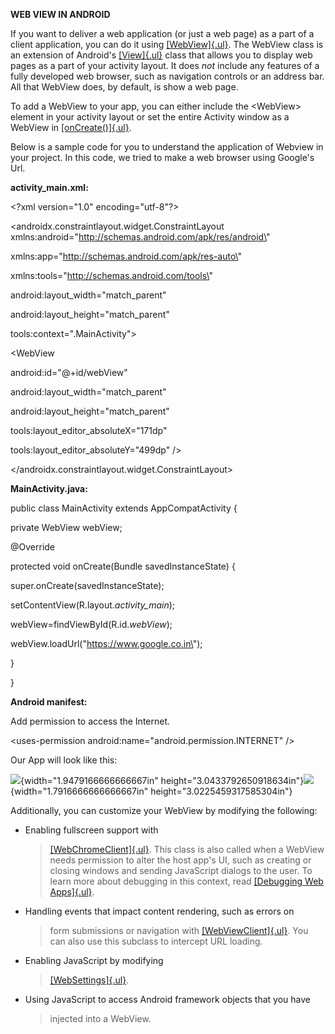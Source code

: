 **WEB VIEW IN ANDROID**

If you want to deliver a web application (or just a web page) as a part
of a client application, you can do it using
[[WebView]{.ul}](https://developer.android.com/reference/android/webkit/WebView).
The WebView class is an extension of Android\'s
[[View]{.ul}](https://developer.android.com/reference/android/view/View)
class that allows you to display web pages as a part of your activity
layout. It does *not* include any features of a fully developed web
browser, such as navigation controls or an address bar. All that WebView
does, by default, is show a web page.

To add a WebView to your app, you can either include the \<WebView>
element in your activity layout or set the entire Activity window as a
WebView in
[[onCreate()]{.ul}](https://developer.android.com/reference/android/app/Activity#onCreate(android.os.Bundle,%20android.os.PersistableBundle)).

Below is a sample code for you to understand the application of Webview
in your project. In this code, we tried to make a web browser using
Google's Url.

**activity_main.xml:**

\<?xml version=\"1.0\" encoding=\"utf-8\"?>

\<androidx.constraintlayout.widget.ConstraintLayout
xmlns:android=\"http://schemas.android.com/apk/res/android\"

xmlns:app=\"http://schemas.android.com/apk/res-auto\"

xmlns:tools=\"http://schemas.android.com/tools\"

android:layout_width=\"match_parent\"

android:layout_height=\"match_parent\"

tools:context=\".MainActivity\"\>

\<WebView

android:id=\"@+id/webView\"

android:layout_width=\"match_parent\"

android:layout_height=\"match_parent\"

tools:layout_editor_absoluteX=\"171dp\"

tools:layout_editor_absoluteY=\"499dp\" />

\</androidx.constraintlayout.widget.ConstraintLayout>

**MainActivity.java:**

public class MainActivity extends AppCompatActivity {

private WebView webView;

\@Override

protected void onCreate(Bundle savedInstanceState) {

super.onCreate(savedInstanceState);

setContentView(R.layout.*activity_main*);

webView=findViewById(R.id.*webView*);

webView.loadUrl(\"https://www.google.co.in\");

}

}

**Android manifest:**

Add permission to access the Internet.

\<uses-permission android:name=\"android.permission.INTERNET\" />

Our App will look like this:

![](./mediaFolder/media/image1.png){width="1.9479166666666667in"
height="3.0433792650918634in"}![](./mediaFolder/media/image2.png){width="1.7916666666666667in"
height="3.0225459317585304in"}

Additionally, you can customize your WebView by modifying the following:

-   Enabling fullscreen support with
    > [[WebChromeClient]{.ul}](https://developer.android.com/reference/android/webkit/WebChromeClient).
    > This class is also called when a WebView needs permission to alter
    > the host app\'s UI, such as creating or closing windows and
    > sending JavaScript dialogs to the user. To learn more about
    > debugging in this context, read [[Debugging Web
    > Apps]{.ul}](https://developer.android.com/guide/webapps/debugging).

-   Handling events that impact content rendering, such as errors on
    > form submissions or navigation with
    > [[WebViewClient]{.ul}](https://developer.android.com/reference/android/webkit/WebViewClient).
    > You can also use this subclass to intercept URL loading.

-   Enabling JavaScript by modifying
    > [[WebSettings]{.ul}](https://developer.android.com/reference/android/webkit/WebSettings).

-   Using JavaScript to access Android framework objects that you have
    > injected into a WebView.

